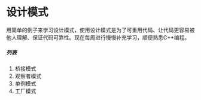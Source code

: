 # 设计模式

​	用简单的例子来学习设计模式，使用设计模式是为了可重用代码、让代码更容易被他人理解、保证代码可靠性。现在每周进行慢慢补充学习，顺便熟悉C++编程。

#####  列表

1. 桥接模式
2. 观察者模式
3. 单例模式
4. 工厂模式
